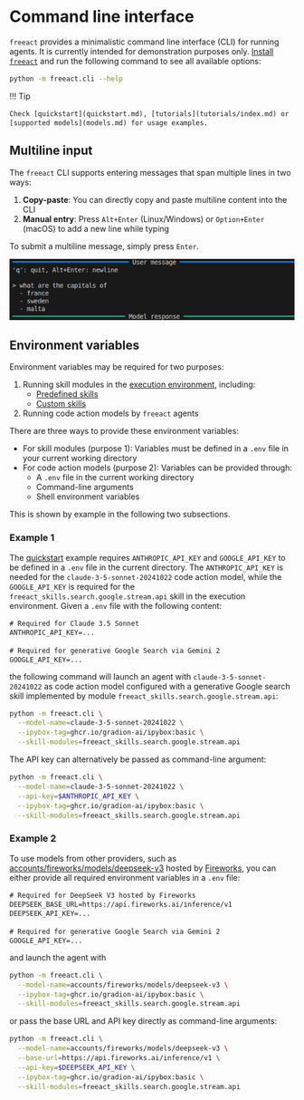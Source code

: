 # Command line interface

`freeact` provides a minimalistic command line interface (CLI) for running agents. It is currently intended for demonstration purposes only. [Install `freeact`](installation.md) and run the following command to see all available options:

```bash
python -m freeact.cli --help
```

!!! Tip

    Check [quickstart](quickstart.md), [tutorials](tutorials/index.md) or [supported models](models.md) for usage examples.

## Multiline input

The `freeact` CLI supports entering messages that span multiple lines in two ways:

1. **Copy-paste**: You can directly copy and paste multiline content into the CLI
2. **Manual entry**: Press `Alt+Enter` (Linux/Windows) or `Option+Enter` (macOS) to add a new line while typing

To submit a multiline message, simply press `Enter`.

![Multiline input](img/multiline.png)

## Environment variables

Environment variables may be required for two purposes:

1. Running skill modules in the [execution environment](environment.md#execution-environment), including:
    - [Predefined skills](https://gradion-ai.github.io/freeact-skills/)
    - [Custom skills](tutorials/skills.md)
2. Running code action models by `freeact` agents

There are three ways to provide these environment variables:

- For skill modules (purpose 1): Variables must be defined in a `.env` file in your current working directory
- For code action models (purpose 2): Variables can be provided through:
    - A `.env` file in the current working directory
    - Command-line arguments
    - Shell environment variables

This is shown by example in the following two subsections.

### Example 1

The [quickstart](quickstart.md) example requires `ANTHROPIC_API_KEY` and `GOOGLE_API_KEY` to be defined in a `.env` file in the current directory. The `ANTHROPIC_API_KEY` is needed for the `claude-3-5-sonnet-20241022` code action model, while the `GOOGLE_API_KEY` is required for the `freeact_skills.search.google.stream.api` skill in the execution environment. Given a `.env` file with the following content:

```env title=".env"
# Required for Claude 3.5 Sonnet
ANTHROPIC_API_KEY=...

# Required for generative Google Search via Gemini 2
GOOGLE_API_KEY=...
```

the following command will launch an agent with `claude-3-5-sonnet-20241022` as code action model configured with a generative Google search skill implemented by module `freeact_skills.search.google.stream.api`:

```bash
python -m freeact.cli \
  --model-name=claude-3-5-sonnet-20241022 \
  --ipybox-tag=ghcr.io/gradion-ai/ipybox:basic \
  --skill-modules=freeact_skills.search.google.stream.api
```

The API key can alternatively be passed as command-line argument:

```bash
python -m freeact.cli \
  --model-name=claude-3-5-sonnet-20241022 \
  --api-key=$ANTHROPIC_API_KEY \
  --ipybox-tag=ghcr.io/gradion-ai/ipybox:basic \
  --skill-modules=freeact_skills.search.google.stream.api
```

### Example 2

To use models from other providers, such as [accounts/fireworks/models/deepseek-v3](https://fireworks.ai/models/fireworks/deepseek-v3) hosted by [Fireworks](https://fireworks.ai/), you can either provide all required environment variables in a `.env` file:

```env title=".env"
# Required for DeepSeek V3 hosted by Fireworks
DEEPSEEK_BASE_URL=https://api.fireworks.ai/inference/v1
DEEPSEEK_API_KEY=...

# Required for generative Google Search via Gemini 2
GOOGLE_API_KEY=...
```

and launch the agent with

```bash
python -m freeact.cli \
  --model-name=accounts/fireworks/models/deepseek-v3 \
  --ipybox-tag=ghcr.io/gradion-ai/ipybox:basic \
  --skill-modules=freeact_skills.search.google.stream.api
```

or pass the base URL and API key directly as command-line arguments:

```bash
python -m freeact.cli \
  --model-name=accounts/fireworks/models/deepseek-v3 \
  --base-url=https://api.fireworks.ai/inference/v1 \
  --api-key=$DEEPSEEK_API_KEY \
  --ipybox-tag=ghcr.io/gradion-ai/ipybox:basic \
  --skill-modules=freeact_skills.search.google.stream.api
```
